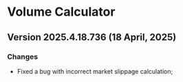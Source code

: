 # Volume Calculator

## Version 2025.4.18.736 (18 April, 2025)
### Changes
* Fixed a bug with incorrect market slippage calculation;
